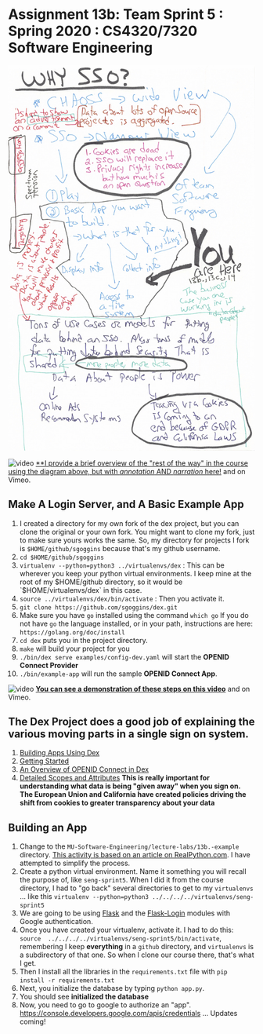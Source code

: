 # Assignment 13b: Team Sprint 5 : Spring 2020 : CS4320/7320 Software Engineering

![This is where we are](./images/YouAreHere-Small.jpg)

![video](../references/video.jpg) [**I provide a brief overview of the "rest of the way" in the course using the diagram above, but with _annotation_ AND _narration_ here!](../lecture-notes/19.-13b-intro.mp4) and on Vimeo. 

## Make A Login Server, and A Basic Example App 
1. I created a directory for my own fork of the dex project, but you can clone the original or your own fork.  You might want to clone my fork, just to make sure yours works the same. So, my directory for projects I fork is `$HOME/github/sgoggins` because that's my github username. 
2. `cd $HOME/github/sgoggins`
3. `virtualenv --python=python3 ../virtualenvs/dex` : This can be wherever you keep your python virtual environments. I keep mine at the root of my $HOME/github directory, so it would be `$HOME/virtualenvs/dex` in this case. 
4. `source ../virtualenvs/dex/bin/activate` : Then you activate it. 
5. `git clone https://github.com/sgoggins/dex.git`
6. Make sure  you have `go` installed using the command `which go` If you do not have `go` the language installed, or in your path, instructions are here: `https://golang.org/doc/install`
7. `cd dex` puts you in the project directory. 
8.  `make` will build your project for you
9. `./bin/dex serve examples/config-dev.yaml` will start the **OPENID Connect Provider** 
10. `./bin/example-app` will run the sample **OPENID Connect App**. 

![video](../references/video.jpg) [**You can see a demonstration of these steps on this video**](../lecture-notes/21.-example-go.mp4) and on Vimeo. 

## The Dex Project does a good job of explaining the various moving parts in a single sign on system. 
1. [Building Apps Using Dex](https://github.com/sgoggins/dex/blob/master/Documentation/using-dex.md)
2. [Getting Started](https://github.com/sgoggins/dex/blob/master/Documentation/getting-started.md)
3. [An Overview of OPENID Connect in Dex](https://github.com/sgoggins/dex/blob/master/Documentation/openid-connect.md)
4. [Detailed Scopes and Attributes](https://github.com/sgoggins/dex/blob/master/Documentation/custom-scopes-claims-clients.md) **This is really important for understanding what data is being "given away" when you sign on. The European Union and California have created policies driving the shift from cookies to greater transparency about your data** 


## Building an App
1. Change to the `MU-Software-Engineering/lecture-labs/13b.-example` directory. [This activity is based on an article on RealPython.com](https://realpython.com/flask-google-login/#creating-your-own-web-application). I have attempted to simplify the process. 
2. Create a python virtual environment. Name it something you will recall the purpose of, like `seng-sprint5`. When I did it from the course directory, I had to "go back" several directories to get to my `virtualenvs` ... like this `virtualenv --python=python3 ../../../../virtualenvs/seng-sprint5`
3. We are going to be using [Flask]() and the [Flask-Login](https://flask-login.readthedocs.io/en/latest/) modules with Google authentication. 
4. Once you have created your virtualenv, activate it. I had to do this: `source  ../../../../virtualenvs/seng-sprint5/bin/activate`, remembering I keep **everything** in a `github` directory, and `virtualenvs` is a subdirectory of that one. So when I clone our course there, that's what I get. 
5. Then I install all the libraries in the `requirements.txt` file with `pip install -r requirements.txt`
6. Next, you initialize the database by typing `python app.py`. 
7. You should see **initialized the database**
8. Now, you need to go to google to authorize an "app". https://console.developers.google.com/apis/credentials
... Updates coming!

